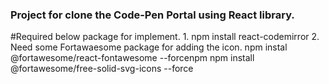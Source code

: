 ### Project for clone the Code-Pen Portal using React library.

 #Required below package for implement.
    1. npm install react-codemirror
    2. Need some Fortawaesome package for adding the icon.
      npm instal @fortawesome/react-fontawesome --forcenpm 
      npm install @fortawesome/free-solid-svg-icons --force

